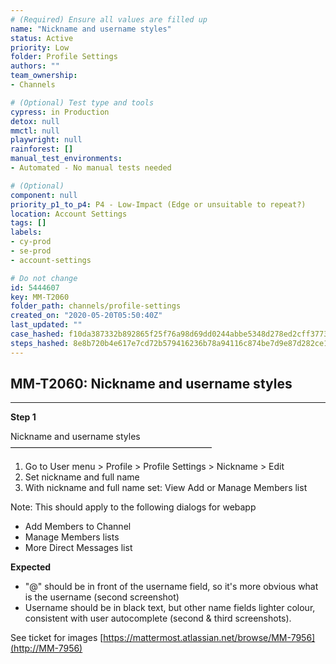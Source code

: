 ```yaml
---
# (Required) Ensure all values are filled up
name: "Nickname and username styles"
status: Active
priority: Low
folder: Profile Settings
authors: ""
team_ownership: 
- Channels

# (Optional) Test type and tools
cypress: in Production
detox: null
mmctl: null
playwright: null
rainforest: []
manual_test_environments: 
- Automated - No manual tests needed

# (Optional)
component: null
priority_p1_to_p4: P4 - Low-Impact (Edge or unsuitable to repeat?)
location: Account Settings
tags: []
labels: 
- cy-prod
- se-prod
- account-settings

# Do not change
id: 5444607
key: MM-T2060
folder_path: channels/profile-settings
created_on: "2020-05-20T05:50:40Z"
last_updated: ""
case_hashed: f10da387332b892865f25f76a98d69dd0244abbe5348d278ed2cff3773c7bce6b90c11b904dc6bb63002d8d93c77fdb8
steps_hashed: 8e8b720b4e617e7cd72b579416236b78a94116c874be7d9e87d282ce1fc83599a15b48bcc1fa045d6b6afc62f9b71d80
---
```


## MM-T2060: Nickname and username styles

---

**Step 1**

Nickname and username styles\
———————————————————————

1. Go to User menu > Profile > Profile Settings > Nickname > Edit
2. Set nickname and full name
3. With nickname and full name set: View Add or Manage Members list

Note: This should apply to the following dialogs for webapp

- Add Members to Channel
- Manage Members lists
- More Direct Messages list

**Expected**

- "@" should be in front of the username field, so it's more obvious what is the username (second screenshot)
- Username should be in black text, but other name fields lighter colour, consistent with user autocomplete (second & third screenshots).

See ticket for images [https://mattermost.atlassian.net/browse/MM-7956](http://MM-7956)
